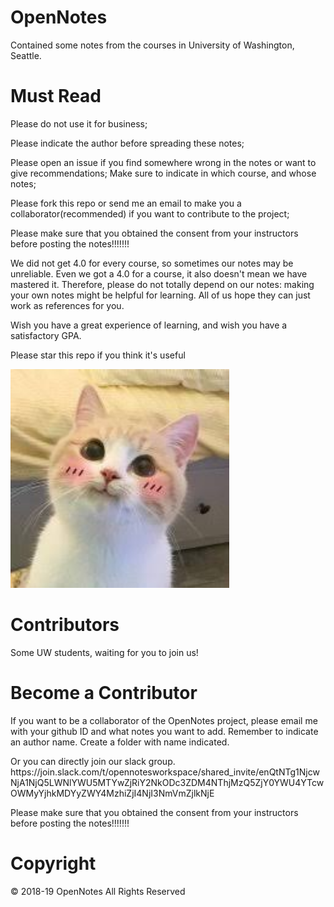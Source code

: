# OpenNotes
Contained some notes from the courses in University of Washington, Seattle.

Must Read
=============
<p>
Please do not use it for business;
</p>
<p>
Please indicate the author before spreading these notes;
</p>
<p>
Please open an issue if you find somewhere wrong in the notes or want to give recommendations; Make sure to indicate in which course, and whose notes;
</p>
<p>
Please fork this repo or send me an email to make you a collaborator(recommended) if you want to contribute to the project;
</p>
<p>
  Please make sure that you obtained the consent from your instructors before posting the notes!!!!!!!
</p>
<p>
We did not get 4.0 for every course, so sometimes our notes may be unreliable. Even we got a 4.0 for a course, it also doesn't mean we have mastered it. Therefore, please do not totally depend on our notes: making your own notes might be helpful for learning. All of us hope they can just work as references for you.
</p>
<p>
Wish you have a great experience of learning, and wish you have a satisfactory GPA.
</p>
<p>
Please star this repo if you think it's useful
</p>
<p>
  <img src="https://github.com/KaiserKkaiser/Notes/blob/master/img/cat.jpg" width="350" title="QAQ">
</p>


Contributors
=============
Some UW students, waiting for you to join us!

Become a Contributor
=============
<p>
If you want to be a collaborator of the OpenNotes project, please email me with your github ID and what notes you want to add. Remember to indicate an author name. Create a folder with name indicated.
</p>
<p>
Or you can directly join our slack group.
  https://join.slack.com/t/opennotesworkspace/shared_invite/enQtNTg1NjcwNjA1NjQ5LWNlYWU5MTYwZjRiY2NkODc3ZDM4NThjMzQ5ZjY0YWU4YTcwOWMyYjhkMDYyZWY4MzhiZjI4NjI3NmVmZjlkNjE
</p>
<p>
  Please make sure that you obtained the consent from your instructors before posting the notes!!!!!!!
</p>

Copyright
=============
© 2018-19 OpenNotes All Rights Reserved
